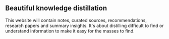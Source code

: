 ## Beautiful knowledge distillation

This website will contain notes, curated sources, recommendations, research papers and summary insights. It's about distilling difficult to find or understand information to make it easy for the masses to find.
